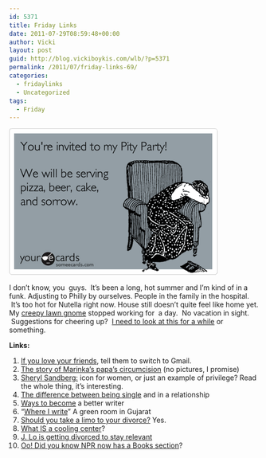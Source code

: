 ```yaml
---
id: 5371
title: Friday Links
date: 2011-07-29T08:59:48+00:00
author: Vicki
layout: post
guid: http://blog.vickiboykis.com/wlb/?p=5371
permalink: /2011/07/friday-links-69/
categories:
  - fridaylinks
  - Uncategorized
tags:
  - Friday
---
```

[<img class="aligncenter size-full wp-image-5372" title="6cb3a74e043eee1001521e28846d888f" src="https://raw.githubusercontent.com/veekaybee/wlb/gh-pages/assets/images/2011/07/6cb3a74e043eee1001521e28846d888f.png" alt="" width="420" height="294" />](https://raw.githubusercontent.com/veekaybee/wlb/gh-pages/assets/images/2011/07/6cb3a74e043eee1001521e28846d888f.png)

I don&#8217;t know, you  guys.  It&#8217;s been a long, hot summer and I&#8217;m kind of in a funk. Adjusting to Philly by ourselves. People in the family in the hospital.  It&#8217;s too hot for Nutella right now. House still doesn&#8217;t quite feel like home yet. My <a href="http://blog.vickiboykis.com/wlb/2011/05/26/pics-from-around-the-house/" target="_blank">creepy lawn gnome</a> stopped working for  a day.  No vacation in sight.  Suggestions for cheering up?  <a href="http://www.google.com/search?q=animals+in+sweaters&um=1&ie=UTF-8&tbm=isch&source=og&sa=N&hl=en&tab=wi&biw=1047&bih=663#hl=en&ds=i&pq=animals%20in%20sweaters&xhr=t&q=animals+wearing+sweaters&cp=24&pf=p&sclient=psy&um=1&tbm=isch&sa=1&source=hp&aq=f&aqi=&aql=&oq=animals+wearing+sweaters&pbx=1&bav=on.2,or.r_gc.r_pw.&fp=b6a542dfe53b5f42&biw=1047&bih=663" target="_blank">I need to look at this for a while</a> or something.

**Links:**

  1. <a href="http://www.emailintervention.com/" target="_blank">If you love your friends</a>, tell them to switch to Gmail.
  2. <a href="http://www.motherhoodinnyc.com/papa-and-his-circumcision" target="_blank">The story of Marinka&#8217;s papa&#8217;s circumcision</a> (no pictures, I promise)
  3. <a href="http://www.newyorker.com/reporting/2011/07/11/110711fa_fact_auletta?currentPage=1" target="_blank">Sheryl Sandberg:</a> icon for women, or just an example of privilege? Read the whole thing, it&#8217;s interesting.
  4. <a href="http://nicoleisbetter.com/single-girl-behaviors-evolving-happiness-and-a-not-so-subtle-indication-of-where-all-the-judgmental-haters-can-shove-their-catty-opinions" target="_blank">The difference between being single</a> and in a relationship
  5. <a href="http://terribleminds.com/ramble/2011/07/26/25-ways-to-become-a-better-writer/" target="_blank">Ways to become</a> a better writer
  6. &#8220;<a href="http://therumpus.net/2011/07/where-i-write-14-a-green-room-in-gujarat/" target="_blank">Where I write</a>&#8221; A green room in Gujarat
  7. <a href="http://www.citizenofthemonth.com/2011/07/27/in-the-limo/" target="_blank">Should you take a limo to your divorce?</a> Yes.
  8. <a href="http://www.theawl.com/2011/07/inside-new-york-citys-cooling-centers" target="_blank">What IS a cooling center</a>?
  9. <a href="http://www.annehelenpetersen.com/?p=2658" target="_blank">J. Lo is getting divorced to stay relevant</a>
 10. <a href="http://www.npr.org/books/" target="_blank">Oo! Did you know NPR now has a Books section</a>?